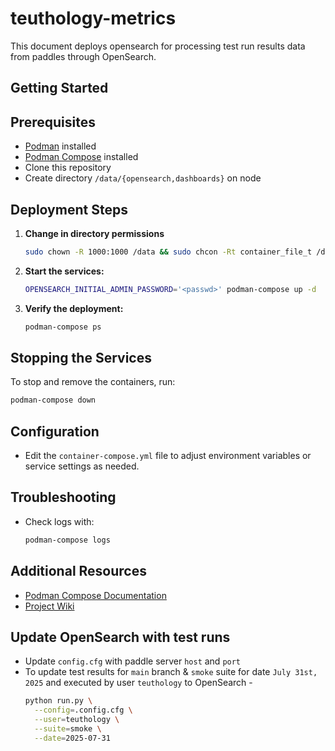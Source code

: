 # teuthology-metrics
This document deploys opensearch for processing test run results data from paddles through OpenSearch.

## Getting Started

## Prerequisites

- [Podman](https://podman.io/getting-started/installation) installed
- [Podman Compose](https://github.com/containers/podman-compose) installed
- Clone this repository
- Create directory `/data/{opensearch,dashboards}` on node

## Deployment Steps

1. **Change in directory permissions**
    ```sh
    sudo chown -R 1000:1000 /data && sudo chcon -Rt container_file_t /data
    ```

2. **Start the services:**
    ```sh
    OPENSEARCH_INITIAL_ADMIN_PASSWORD='<passwd>' podman-compose up -d
    ```

3. **Verify the deployment:**
    ```sh
    podman-compose ps
    ```

## Stopping the Services

To stop and remove the containers, run:
```sh
podman-compose down
```

## Configuration

- Edit the `container-compose.yml` file to adjust environment variables or service settings as needed.

## Troubleshooting

- Check logs with:
  ```sh
  podman-compose logs
  ```

## Additional Resources

- [Podman Compose Documentation](https://github.com/containers/podman-compose)
- [Project Wiki](../docs/)

## Update OpenSearch with test runs

- Update `config.cfg` with paddle server `host` and `port`
- To update test results for `main` branch & `smoke` suite for date `July 31st, 2025` and executed by user `teuthology` to OpenSearch -
  ```sh 
  python run.py \
    --config=.config.cfg \
    --user=teuthology \
    --suite=smoke \
    --date=2025-07-31
  ```